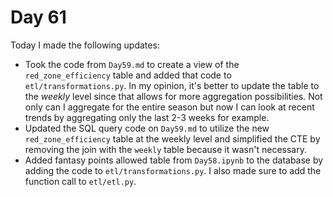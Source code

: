 # Day 61
Today I made the following updates:

- Took the code from `Day59.md` to create a view of the `red_zone_efficiency` table and added that code to `etl/transformations.py`. In my opinion, it's better to update the table to the *weekly* level since that allows for more aggregation possibilities. Not only can I aggregate for the entire season but now I can look at recent trends by aggregating only the last 2-3 weeks for example.
- Updated the SQL query code on `Day59.md` to utilize the new `red_zone_efficiency` table at the weekly level and simplified the CTE by removing the join with the `weekly` table because it wasn't necessary.
- Added fantasy points allowed table from `Day58.ipynb` to the database by adding the code to `etl/transformations.py`. I also made sure to add the function call to `etl/etl.py`.